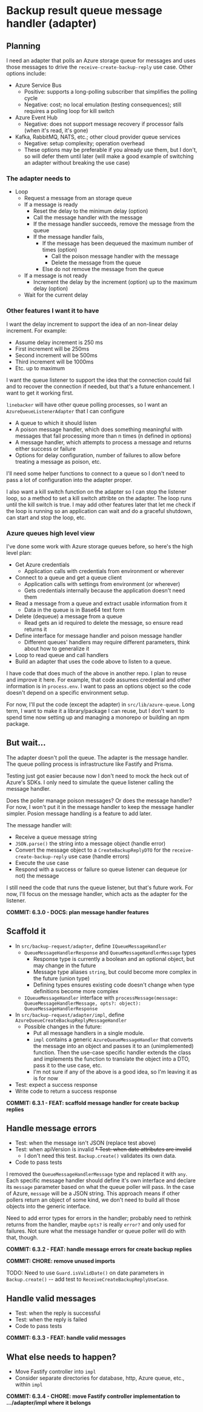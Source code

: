 # Backup result queue message handler (adapter)

## Planning

I need an adapter that polls an Azure storage queue for messages and uses those messages to drive the `receive-create-backup-reply` use case. Other options include:

-   Azure Service Bus
    -   Positive: supports a long-polling subscriber that simplifies the polling cycle
    -   Negative: cost; no local emulation (testing consequences); still requires a polling loop for kill switch
-   Azure Event Hub
    -   Negative: does not support message recovery if processor fails (when it's read, it's gone)
-   Kafka, RabbitMQ, NATS, etc.; other cloud provider queue services
    -   Negative: setup complexity; operation overhead
    -   These options may be preferable if you already use them, but I don't, so will defer them until later (will make a good example of switching an adapter without breaking the use case)

### The adapter needs to

-   Loop
    -   Request a message from an storage queue
    -   If a message is ready
        -   Reset the delay to the minimum delay (option)
        -   Call the message handler with the message
        -   If the message handler succeeds, remove the message from the queue
        -   If the message handler fails,
            -   If the message has been dequeued the maximum number of times (option)
                -   Call the poison message handler with the message
                -   Delete the message from the queue
            -   Else do not remove the message from the queue
    -   If a message is not ready
        -   Increment the delay by the increment (option) up to the maximum delay (option)
    -   Wait for the current delay

### Other features I want it to have

I want the delay increment to support the idea of an non-linear delay increment. For example:

-   Assume delay increment is 250 ms
-   First increment will be 250ms
-   Second increment will be 500ms
-   Third increment will be 1000ms
-   Etc. up to maximum

I want the queue listener to support the idea that the connection could fail and to recover the connection if needed, but that's a future enhancement. I want to get it working first.

`linebacker` will have other queue polling processes, so I want an `AzureQueueListenerAdapter` that I can configure

-   A queue to which it should listen
-   A poison message handler, which does something meaningful with messages that fail processing more than n times (n defined in options)
-   A message handler, which attempts to process a message and returns either success or failure
-   Options for delay configuration, number of failures to allow before treating a message as poison, etc.

I'll need some helper functions to connect to a queue so I don't need to pass a lot of configuration into the adapter proper.

I also want a kill switch function on the adapter so I can stop the listener loop, so a method to set a kill switch attribte on the adapter. The loop runs until the kill switch is true. I may add other features later that let me check if the loop is running so an application can wait and do a graceful shutdown, can start and stop the loop, etc.

### Azure queues high level view

I've done some work with Azure storage queues before, so here's the high level plan:

-   Get Azure credentials
    -   Application calls with credentials from environment or wherever
-   Connect to a queue and get a queue client
    -   Application calls with settings from environment (or wherever)
    -   Gets credentials internally because the application doesn't need them
-   Read a message from a queue and extract usable information from it
    -   Data in the queue is in Base64 text form
-   Delete (dequeue) a message from a queue
    -   Read gets an id required to delete the message, so ensure read returns it
-   Define interface for message handler and poison message handler
    -   Different queues' handlers may require different parameters, think about how to generalize it
-   Loop to read queue and call handlers
-   Build an adapter that uses the code above to listen to a queue.

I have code that does much of the above in another repo. I plan to reuse and improve it here. For example, that code assumes credential and other information is in `process.env`. I want to pass an options object so the code doesn't depend on a specific environment setup.

For now, I'll put the code (except the adapter) in `src/lib/azure-queue`. Long term, I want to make it a library/package I can reuse, but I don't want to spend time now setting up and managing a monorepo or building an npm package.

## But wait...

The adapter doesn't poll the queue. The adapter is the message handler. The queue polling process is infrastructure like Fastify and Prisma.

Testing just got easier because now I don't need to mock the heck out of Azure's SDKs. I only need to simulate the queue listener calling the message handler.

Does the poller manage poison messages? Or does the message handler? For now, I won't put it in the message handler to keep the message handler simpler. Posion message handling is a feature to add later.

The message handler will:

-   Receive a queue message string
-   `JSON.parse()` the string into a message object (handle error)
-   Convert the message object to a `CreateBackupReplyDTO` for the `receive-create-backup-reply` use case (handle errors)
-   Execute the use case
-   Respond with a success or failure so queue listener can dequeue (or not) the message

I still need the code that runs the queue listener, but that's future work. For now, I'll focus on the message handler, which acts as the adapter for the listener.

**COMMIT: 6.3.0 - DOCS: plan message handler features**

## Scaffold it

-   In `src/backup-request/adapter`, define `IQueueMessageHandler`
    -   `QueueMessageHandlerResponse` and `QueueMessageHandlerMessage` types
        -   Response type is currently a boolean and an optional object, but may change in the future
        -   Message type aliases `string`, but could become more complex in the future (union type)
        -   Defining types ensures existing code doesn't change when type definitions become more complex
    -   `IQueueMessageHandler` interface with `processMessage(message: QueueMessageHandlerMessage, opts?: object): QueueMessageHandlerResponse`
-   In `src/backup-request/adapter/impl`, define `AzureQueueCreateBackupReplyMessageHandler`
    -   Possible changes in the future:
        -   Put all message handlers in a single module.
        -   `impl` contains a generic `AzureQueueMessageHandler` that converts the message into an object and passes it to an (unimplemented) function. Then the use-case specific handler extends the class and implements the function to translate the object into a DTO, pass it to the use case, etc.
        -   I'm not sure if any of the above is a good idea, so I'm leaving it as is for now
-   Test: expect a success response
-   Write code to return a success response

**COMMIT: 6.3.1 - FEAT: scaffold message handler for create backup replies**

## Handle message errors

-   Test: when the message isn't JSON (replace test above)
-   Test: when apiVersion is invalid
    ~~\* Test: when date attributes are invalid~~
    -   I don't need this test. `Backup.create()` validates its own data.
-   Code to pass tests

I removed the `QueueMessageHandlerMessage` type and replaced it with `any`. Each specific message handler should define it's own interface and declare its `message` parameter based on what the queue poller will pass. In the case of Azure, `message` will be a JSON string. This approach means if other pollers return an object of some kind, we don't need to build all those objects into the generic interface.

Need to add error types for errors in the handler; probably need to rethink returns from the handler, maybe `opts?` is really `error?` and only used for failures. Not sure what the message handler or queue poller will do with that, though.

**COMMIT: 6.3.2 - FEAT: handle message errors for create backup replies**

**COMMIT: CHORE: remove unused imports**

TODO: Need to use `Guard.isValidDate()` on date parameters in `Backup.create()` -- add test to `ReceiveCreateBackupReplyUseCase`.

## Handle valid messages

-   Test: when the reply is successful
-   Test: when the reply is failed
-   Code to pass tests

**COMMIT: 6.3.3 - FEAT: handle valid messages**

## What else needs to happen?

-   Move Fastify controller into `impl`
-   Consider separate directories for database, http, Azure queue, etc., within `impl`

**COMMIT: 6.3.4 - CHORE: move Fastify controller implementation to .../adapter/impl where it belongs**
